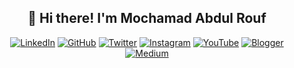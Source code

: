 <h2 align="center">👋 Hi there! I'm Mochamad Abdul Rouf</h2>



<div align="center">

[![LinkedIn](https://custom-icon-badges.demolab.com/badge/LinkedIn-0A66C2?logo=linkedin-white&logoColor=fff)](LINK_KE_PROFIL_LINKEDIN_KAMU)
[![GitHub](https://custom-icon-badges.demolab.com/badge/USERNAME_GITHUB_KAMU-181717?logo=github&logoColor=fff)](LINK_KE_PROFIL_GITHUB_KAMU)
[![Twitter](https://custom-icon-badges.demolab.com/badge/USERNAME_X_KAMU-000000?logo=x&logoColor=fff)](LINK_KE_PROFIL_X_KAMU)
[![Instagram](https://custom-icon-badges.demolab.com/badge/mochabdlrouf-E4405F?logo=instagram&logoColor=fff)](https://www.instagram.com/mochabdlrouf/)
[![YouTube](https://custom-icon-badges.demolab.com/badge/NAMA_CHANNEL_YOUTUBE-FF0000?logo=youtube&logoColor=fff)](LINK_KE_CHANNEL_YOUTUBE_KAMU)
[![Blogger](https://custom-icon-badges.demolab.com/badge/NAMA_BLOG_KAMU-FF5722?logo=blogger&logoColor=fff)](LINK_KE_BLOG_KAMU)
[![Medium](https.custom-icon-badges.demolab.com/badge/Medium-000000?logo=medium&logoColor=fff)](LINK_KE_PROFIL_MEDIUM_KAMU)


</div>




<!--
**MochamadAbdulRouf/MochamadAbdulRouf** is a ✨ _special_ ✨ repository because its `README.md` (this file) appears on your GitHub profile.

Here are some ideas to get you started:

- 🔭 I’m currently working on ...
- 🌱 I’m currently learning ...
- 👯 I’m looking to collaborate on ...
- 🤔 I’m looking for help with ...
- 💬 Ask me about ...
- 📫 How to reach me: ...
- 😄 Pronouns: ...
- ⚡ Fun fact: ...
-->
